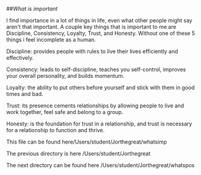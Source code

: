 ##_What is important_

I find importance in a lot of things in life, even what other people might 
say aren't that important. A couple key things that is important to me are 
Discipline, Consistency, Loyalty, Trust, and Honesty. Without one of these 
5 things i feel incomplete as a human. 

Discipline: provides people with rules to live their lives efficiently and 
effectively.

Consistency: leads to self-discipline, teaches you self-control, improves 
your overall personality, and builds momentum.

Loyalty: the ability to put others before yourself and stick with them in 
good times and bad.

Trust: its presence cements relationships by allowing people to live and 
work together, feel safe and belong to a group.

Honesty: is the foundation for trust in a relationship, and trust is 
necessary for a relationship to function and thrive. 


This file can be found here/Users/student/Jorthegreat/whatsimp

The previous directory is here /Users/student/Jorthegreat

The next directory can be found here /Users/student/Jorthegreat/whatspos
